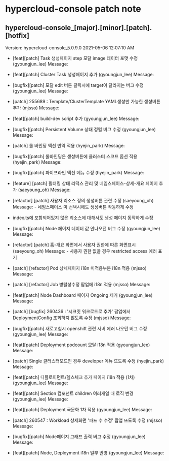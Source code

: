 # hypercloud-console patch note
## hypercloud-console_[major].[minor].[patch].[hotfix]
Version: hypercloud-console_5.0.9.0
2021-05-06  12:07:10 AM
- [feat][patch] Task 생성페이지 step 모달 image 데이터 포맷 수정 (gyoungjun_lee) 
    Message: 
- [feat][patch] Cluster Task 생성페이지 추가 (gyoungjun_lee) 
    Message: 
- [bugfix][patch] 모달 edit 버튼 클릭시에 target이 달라지는 버그 수정 (gyoungjun_lee) 
    Message: 
- [patch] 255689 : Template/ClusterTemplate YAML생성만 가능한 생성버튼 추가 (mjsso) 
    Message: 
- [feat][patch] build-dev script 추가 (gyoungjun_lee) 
    Message: 
- [bugfix][patch] Persistent Volume 상태 정렬 버그 수정 (gyoungjun_lee) 
    Message: 
- [patch] 롤 바인딩 액션 번역 적용 (hyejin_park) 
    Message: 
- [bugfix][patch] 롤바인딩은 생성버튼에 클러스터 스코프 옵션 적용 (hyejin_park) 
    Message: 
- [bugfix][patch] 파이프라인 액션 메뉴 수정 (hyejin_park) 
    Message: 
- [feature] [patch] 필터링 상태 리덕스 관리 및 네임스페이스-상세-개요 페이지 추가 (saeyoung_oh) 
    Message: 
- [refactor] [patch] 사용자 리소스 정의 생성버튼 관련 수정 (saeyoung_oh) 
    Message:  - 네임스페이스 미 선택시에도 생성버튼 작동하게 수정
 - index.ts에 포함되어있지 않은 리소스에 대해서도 생성 페이지 동작하게 수정

- [bugfix][patch] Node 페이지 데이터 값 안나오던 버그 수정 (gyoungjun_lee) 
    Message: 
- [refactor] [patch] 홈-개요 화면에서 사용자 권한에 따른 화면표시 (saeyoung_oh) 
    Message:  - 사용자 권한 없을 경우 restricted access 에러 표기

- [patch] [refactor] Pod 상세페이지 i18n 미적용부분 i18n 적용 (mjsso) 
    Message: 
- [patch] [refactor] Job 병렬성수정 팝업에 i18n 적용 (mjsso) 
    Message: 
- [feat][patch] Node Dashboard 페이지 Ongoing 제거 (gyoungjun_lee) 
    Message: 
- [patch] [bugfix] 260436 : '시크릿 워크로드로 추가' 팝업에서 DeploymentConfig 조회하지 않도록 수정 (mjsso) 
    Message: 
- [bugfix][patch] 새로고침시 openshift 관련 서버 에러 나오던 버그 수정 (gyoungjun_lee) 
    Message: 
- [feat][patch] Deployment podcount 모달 i18n 적용 (gyoungjun_lee) 
    Message: 
- [patch] Single 클러스터모드인 경우 developer 메뉴 뜨도록 수정 (hyejin_park) 
    Message: 
- [feat][patch] 디플로이먼트/헬스체크 추가 페이지 i18n 적용 (1차) (gyoungjun_lee) 
    Message: 
- [feat][patch] Section 컴포넌트 children 여러개일 때 로직 변경 (gyoungjun_lee) 
    Message: 
- [feat][patch] Deployment 국문화 1차 적용 (gyoungjun_lee) 
    Message: 
- [patch] 260547 : Workload 상세화면 '파드 수 수정' 팝업 뜨도록 수정 (mjsso) 
    Message: 
- [bugfix][patch] Node페이지 그래프 출력 버그 수정 (gyoungjun_lee) 
    Message: 
- [feat][patch] Node, Deployment i18n 일부 반영 (gyoungjun_lee) 
    Message: 